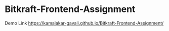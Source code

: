 # Bitkraft-Frontend-Assignment
Demo Link https://kamalakar-gavali.github.io/Bitkraft-Frontend-Assignment/
